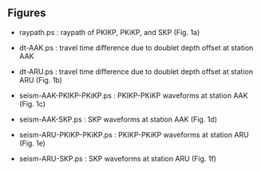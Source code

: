 
## Figures

- raypath.ps : raypath of PKIKP, PKiKP, and SKP (Fig. 1a)

- dt-AAK.ps : travel time difference due to doublet depth offset at station AAK

- dt-ARU.ps : travel time difference due to doublet depth offset at station ARU (Fig. 1b)

- seism-AAK-PKIKP-PKiKP.ps : PKIKP-PKiKP waveforms at station AAK (Fig. 1c)

- seism-AAK-SKP.ps : SKP waveforms at station AAK (Fig. 1d)

- seism-ARU-PKIKP-PKiKP.ps : PKIKP-PKiKP waveforms at station ARU (Fig. 1e)

- seism-ARU-SKP.ps : SKP waveforms at station ARU (Fig. 1f)

